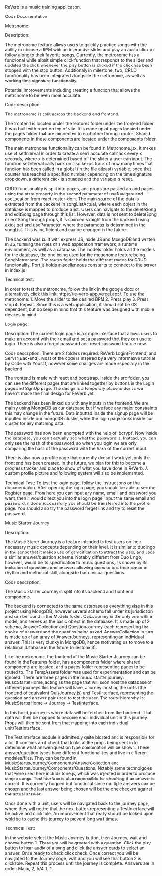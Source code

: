 ReVerb is a music training application.

Code Documentation

Metronome:

Description: 

The metronome feature allows users to quickly practice songs with the ability to choose a BPM with an interactive slider and play an audio click to follow along to their favorite songs. Currently, the metronome has a functional while albeit simple click function that responds to the slider and updates the click whenever the play button is clicked if the click has been stopped with the stop button. Additionaly in milestone, two, CRUD functionality has been integrated alongside the metronome, as well as working time signature functionality.

Potential improvements including creating a function that allows the metronome to be even more accurate.

Code description:

The metronome is split across the backend and frontend. 

The frontend is located under the features folder under the frontend folder. It was built with react on top of vite. It is made up of pages located under the pages folder that are connected to eachother through routes. Shared components in these components are located under the components folder. 

The main metronome functionality can be found in Metronome.jsx, it makes use of setInterval in order to create a semi accurate callback every x seconds, where x is determined based off the slider a user can input. The function setInterval calls back on also keeps track of how many times that function has been called in a global (in the file atleast) variable, once that counter has reached a specified number depending on the time signature drop down, a different click is sounded and the variable is reset.

CRUD functionality is split into pages, and props are passed around pages using the state property in the second parameter of useNavigate and useLocation from react-router-dom. The main source of the data is extracted from the backend in songListActual, where each object in the database is mapped to produce a list. Users can navigate to the deleteSong and editSong page through this list. However, data is not sent to deleteSong or editSong through props, it is sourced straight from the backend using axios.get and useParameter, where the parameter is determined in the songList. This is inefficient and can be changed in the future.

The backend was built with express JS, node JS and MongoDB and written in JS, fulfilling the roles of a web application framework, a runtime environment, as well as a database. The models folder holds all the models for the database, the one being used for the metronome feature being SongMetronome. The routes folder holds the different routes for CRUD functionality. Port.js holds miscellaneous constants to connect to the server in index.js

Technical test:

In order to test the metronome, follow the link in the google docs or alternatively click this link: https://re-verb-app.vercel.app/. To use the metronome: 1. Move the slider to the desired BPM 2. Press play 3. Press stop 4. Repeat. Since this is a web application, it should not be OS dependent, but do keep in mind that this feature was designed with mobile devices in mind.

Login page:

Description: 
The current login page is a simple interface that allows users to make an account with their email and set a password that they can use to login. There is also a forgot password and reset password feature now.

Code description:
There are 2 folders required: ReVerb Login(Frontend) and Server(Backend). Most of the code is inspired by a very informative tutorial by Code with Yousaf, however some changes are made especially in the backend.

The frontend is made with react and bootstrap. Inside the src folder, you can see the different pages that are linked together by buttons in the Login page and SignUp page. The design is a temporary placeholder as we haven't made the final design for ReVerb yet.

The backend has been linked up with any inputs in the frontend. We are mainly using MongoDB as our database but if we face any major constraints this may change in the future. Data inputted inside the signup page will be inputted inside our mongoDB cluster, while the login page looks inside our cluster for any matching data.

The password has now been encrypted with the help of 'bcrypt'. Now inside the database, you can't actually see what the password is. Instead, you can only see the hash of the password, so when you login we are only comparing the hash of the password with the hash of the current input.

There is also now a profile page that currently doesn't work yet, only the front end has been created. In the future, we plan for this to become a progress tracker and place to show of what you have done in ReVerb. A custom profile picture and following system will also be implemented.

Technical Test: 
To test the login page, follow the instructions on the documentation. After opening the login page, you should be able to see the Register page. From here you can input any name, email, and password you want, then it would direct you into the login page. Input the same email and password,  if done successfully you should be transferred into the profile page. You should also try the password forget link and try to reset the password.

Music Starter Journey

Description:

The Music Starer Journey is a feature intended to test users on their necessary music concepts depending on their level. It is similar to duolingo in the sense that it makes use of gameification to attract the user, and uses a similar answer/question scheme. Notably different from Duo Lingo, however, would be its specification to music questions, as shown by its inclusion of questions and answers allowing users to test their sense of rhythm and melodical skill, alongside basic visual questions.

Code description:

The Music Starter Journey is split into its backend and front end components. 

The backend is connected to the same database as everything else in this project using MongoDB, however several schema fall under its jurisdiction and can be found in the Models folder. QuizJourney is the only one with a model, and serves as the basic object in the database. It is made up of 2 schema, AnswerCollection and QuestionJourney, each representing the choice of answers and the question being asked. AnswerCollection in turn is made up of an array of AnswerJourneys, representing an individual answer. This is very clunky in MongoDB, hence motivating us to move to a relational database in the future (milestone 3).

Like the metronome, the frontend of the Music Starter Journey can be found in the Features folder, has a components folder where shared components are located, and a pages folder representing pages to be routed to. The TempAssets folder was used for experimentation and can be ignored. There are three pages in the music starter journey: MusicStarterHome, acting as the page that will soon host the database of different journeys this feature will have, Journey: hosting the units (the frontend of equivalent QuizJourney.js) and TestInterface, representing the question and answer pair used to test the user. The route hierarchy is: MusicStarterHome -> Journey -> TestInterface.

In this build, journey is where data will be fetched from the backend. That data will then be mapped to become each individual unit in this journey. Props will then be sent from that mapping into each individual unit/TestInterface. 

The TestInterface module is admittedly quite bloated and is responsible for a lot. It contains an if check that looks at the props being sent in to determine what answer/question type combination will be shown. These answer/question types have different functionalities and live in different modules/files. They can be found in MusicStarterJourney/Components/AnswerCollection and MusicStarterJourney/Components/Questions. Notably some technolgoies that were used here include tone.js, which was injected in order to produce simple songs. TestInterface is also responsible for checking if an answer is correct. It is currently bugged but functional since multiple answers can be chosen and the last answer being chosen will be the one checked against the actual answer.

Once done with a unit, users will be navigated back to the journey page, where they will notice that the next button representing a TestInterface will be active and clickable. An improvement that really should be looked upon wold be to cache this journey to prevent long wait times.

Technical Test:

In the website select the Music Journey button, then Journey, wait and choose button 1. There you will be greeted with a question. Click the play button to hear audio of a song and click the answer cards to select an answer. Once ready to check click check. Once correct you will be navigated to the Journey page, wait and you will see that button 2 is clickable. Repeat this process until the journey is complete. Answers are in order: Major, 2, 5/4, 1, 1.
